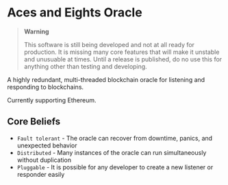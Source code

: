 # Aces and Eights Oracle

> **Warning**
>
> This software is still being developed and not at all ready for production. It is missing many core features that will make it unstable and unusuable at times. Until a release is published, do no use this for anything other than testing and developing.

A highly redundant, multi-threaded blockchain oracle for listening and responding to blockchains.

Currently supporting Ethereum.

## Core Beliefs

- `Fault tolerant` - The oracle can recover from downtime, panics, and unexpected behavior
- `Distributed` - Many instances of the oracle can run simultaneously without duplication
- `Pluggable` - It is possible for any developer to create a new listener or responder easily
